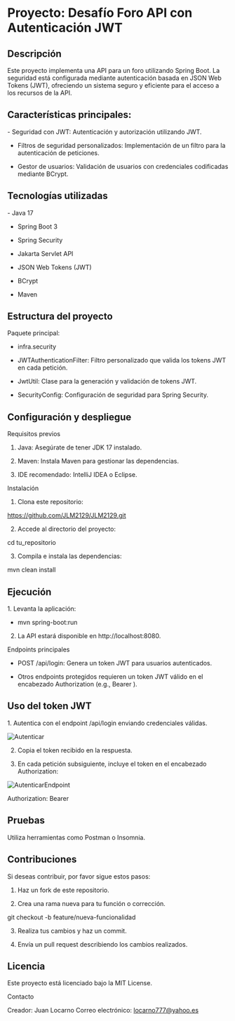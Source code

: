 <h1>
Proyecto: Desafío Foro API con Autenticación JWT
</h1>
<h2>
Descripción
</h2>
Este proyecto implementa una API para un foro utilizando Spring Boot. La seguridad está configurada mediante autenticación basada en JSON Web Tokens (JWT), ofreciendo un sistema seguro y eficiente para el acceso a los recursos de la API.
<h2>
Características principales:
</h2>
- Seguridad con JWT: Autenticación y autorización utilizando JWT.

- Filtros de seguridad personalizados: Implementación de un filtro para la autenticación de peticiones.

- Gestor de usuarios: Validación de usuarios con credenciales codificadas mediante BCrypt.
<h2>
Tecnologías utilizadas
</h2>
- Java 17

- Spring Boot 3

- Spring Security

- Jakarta Servlet API

- JSON Web Tokens (JWT)

- BCrypt

- Maven
<h2>
Estructura del proyecto
</h2>
Paquete principal:

- infra.security

- JWTAuthenticationFilter: Filtro personalizado que valida los tokens JWT en cada petición.

- JwtUtil: Clase para la generación y validación de tokens JWT.

- SecurityConfig: Configuración de seguridad para Spring Security.
<h2>
Configuración y despliegue
</h2>
Requisitos previos

1. Java: Asegúrate de tener JDK 17 instalado.

2. Maven: Instala Maven para gestionar las dependencias.

3. IDE recomendado: IntelliJ IDEA o Eclipse.

Instalación

1. Clona este repositorio:

https://github.com/JLM2129/JLM2129.git

2. Accede al directorio del proyecto:

cd tu_repositorio

3. Compila e instala las dependencias:

mvn clean install
<h2>
Ejecución
</h2>
1. Levanta la aplicación:

- mvn spring-boot:run

2. La API estará disponible en http://localhost:8080.

Endpoints principales

- POST /api/login: Genera un token JWT para usuarios autenticados.

- Otros endpoints protegidos requieren un token JWT válido en el encabezado Authorization (e.g., Bearer <token>).
<h2>
Uso del token JWT
</h2>
1. Autentica con el endpoint /api/login enviando credenciales válidas.

![Autenticar](https://github.com/user-attachments/assets/449ee55a-5bd7-4c05-b0bc-f318723927bb)

2. Copia el token recibido en la respuesta.
   
3. En cada petición subsiguiente, incluye el token en el encabezado Authorization:
   
![AutenticarEndpoint](https://github.com/user-attachments/assets/01ac5308-fa21-40a6-8630-84350deae32c)

Authorization: Bearer <token>
<h2>
Pruebas
</h2>
Utiliza herramientas como Postman o Insomnia.

<h2>
Contribuciones
</h2>
Si deseas contribuir, por favor sigue estos pasos:

1. Haz un fork de este repositorio.

2. Crea una rama nueva para tu función o corrección.

git checkout -b feature/nueva-funcionalidad

3. Realiza tus cambios y haz un commit.

4. Envía un pull request describiendo los cambios realizados.
<h2>
Licencia
</h2>
Este proyecto está licenciado bajo la MIT License.

Contacto

Creador: Juan Locarno
Correo electrónico: locarno777@yahoo.es
